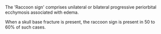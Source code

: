 The 'Raccoon sign' comprises unilateral or bilateral progressive periorbital ecchymosis associated with edema.

When a skull base fracture is present, the raccoon sign is present in 50 to 60% of such cases.